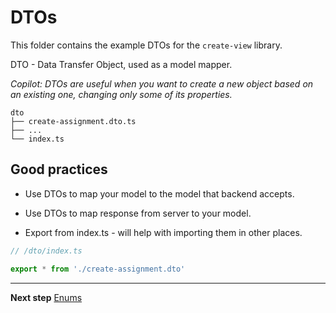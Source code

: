 # DTOs

This folder contains the example DTOs for the `create-view` library.

DTO - Data Transfer Object, used as a model mapper.


*Copilot: DTOs are useful when you want to create a new object based on an existing one, changing only some of its properties.*

```
dto
├── create-assignment.dto.ts
├── ...
└── index.ts
```

## Good practices
* Use DTOs to map your model to the model that backend accepts.

* Use DTOs to map response from server to your model.

* Export from index.ts - will help with importing them in other places.

```typescript
// /dto/index.ts

export * from './create-assignment.dto'
```

***

**Next step**
[Enums](https://github.com/Walikuperek/Learn-Facade-Service/tree/master/lib-usage-example/create-view/enums)
